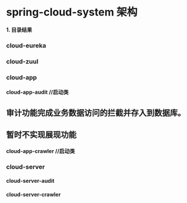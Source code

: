 # spring-cloud-system 架构
**1. 目录结果**
### cloud-eureka
### cloud-zuul
### cloud-app
####   cloud-app-audit  //启动类
## 审计功能完成业务数据访问的拦截并存入到数据库。
## 暂时不实现展现功能
####   cloud-app-crawler //启动类
### cloud-server
####   cloud-server-audit
####   cloud-server-crawler
  

